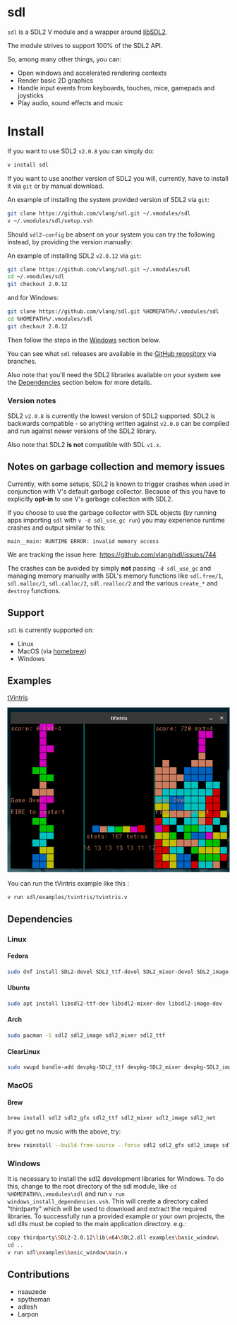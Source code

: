 # sdl

`sdl` is a SDL2 V module and a wrapper around [libSDL2](https://www.libsdl.org/).

The module strives to support 100% of the SDL2 API.

So, among many other things, you can:
- Open windows and accelerated rendering contexts
- Render basic 2D graphics
- Handle input events from keyboards, touches, mice, gamepads and joysticks
- Play audio, sound effects and music

# Install

If you want to use SDL2 `v2.0.8` you can simply do:
```bash
v install sdl
```

If you want to use another version of SDL2 you will, currently, have to install
it via `git` or by manual download.

An example of installing the system provided version of SDL2 via `git`:
```bash
git clone https://github.com/vlang/sdl.git ~/.vmodules/sdl
v ~/.vmodules/sdl/setup.vsh
```

Should `sdl2-config` be absent on your system you can try the following instead,
by providing the version manually:

An example of installing SDL2 `v2.0.12` via `git`:
```bash
git clone https://github.com/vlang/sdl.git ~/.vmodules/sdl
cd ~/.vmodules/sdl
git checkout 2.0.12
```
and for Windows:
```bash
git clone https://github.com/vlang/sdl.git %HOMEPATH%/.vmodules/sdl
cd %HOMEPATH%/.vmodules/sdl
git checkout 2.0.12
```
Then follow the steps in the [Windows](#windows) section below.

You can see what `sdl` releases are available in the [GitHub repository](https://github.com/vlang/sdl/branches) via branches.

Also note that you'll need the SDL2 libraries available on your system
see the [Dependencies](#dependencies) section below for more details.

### Version notes

SDL2 `v2.0.8` is currently the lowest version of SDL2 supported.
SDL2 is backwards compatible - so anything written against `v2.0.8` can be compiled and run
against newer versions of the SDL2 library.

Also note that SDL2 **is not** compatible with SDL `v1.x`.

## Notes on garbage collection and memory issues

Currently, with some setups, SDL2 is known to trigger crashes when used in conjunction
with V's default garbage collector. Because of this you have to explicitly **opt-in**
to use V's garbage collection with SDL2.

If you choose to use the garbage collector with SDL objects
(by running apps importing `sdl` with `v -d sdl_use_gc run`)
you may experience runtime crashes and output similar to this:

```
main__main: RUNTIME ERROR: invalid memory access
```

We are tracking the issue here: https://github.com/vlang/sdl/issues/744

The crashes can be avoided by simply **not** passing `-d sdl_use_gc` and
managing memory manually with SDL's memory functions like `sdl.free/1`, `sdl.malloc/1`,
`sdl.calloc/2`, `sdl.realloc/2` and the various `create_*` and `destroy` functions.

## Support

`sdl` is currently supported on:
- Linux
- MacOS (via [homebrew](https://brew.sh/))
- Windows

## Examples

[tVintris](examples/tvintris)

![tVintris screenshot](/examples/assets/images/tvintris.png)

You can run the tVintris example like this :
```
v run sdl/examples/tvintris/tvintris.v
```

## Dependencies

### Linux

#### Fedora
```bash
sudo dnf install SDL2-devel SDL2_ttf-devel SDL2_mixer-devel SDL2_image-devel
```
#### Ubuntu
```bash
sudo apt install libsdl2-ttf-dev libsdl2-mixer-dev libsdl2-image-dev
```

#### Arch
```bash
sudo pacman -S sdl2 sdl2_image sdl2_mixer sdl2_ttf
```

#### ClearLinux
```bash
sudo swupd bundle-add devpkg-SDL2_ttf devpkg-SDL2_mixer devpkg-SDL2_image
```

### MacOS

#### Brew
```bash
brew install sdl2 sdl2_gfx sdl2_ttf sdl2_mixer sdl2_image sdl2_net
```

If you get no music with the above, try:
```bash
brew reinstall --build-from-source --force sdl2 sdl2_gfx sdl2_image sdl2_mixer sdl2_net sdl2_ttf webp libtiff libmodplug libogg
```

### Windows
It is necessary to install the sdl2 development libraries for Windows.
To do this, change to the root directory of the sdl module, like
`cd %HOMEPATH%\.vmodules\sdl`
and run
`v run windows_install_dependencies.vsh`.
This will create a directory called "thirdparty" which will be used to download and
extract the required libraries. To successfully run a provided example or your own projects,
the sdl dlls must be copied to the main application directory. e.g.:
```bash
copy thirdparty\SDL2-2.0.12\lib\x64\SDL2.dll examples\basic_window\
cd ..
v run sdl\examples\basic_window\main.v
```

## Contributions

- nsauzede
- spytheman
- adlesh
- Larpon
